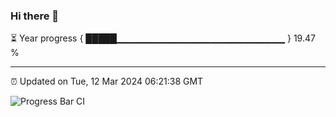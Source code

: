 ### Hi there 👋

⏳ Year progress { █████▁▁▁▁▁▁▁▁▁▁▁▁▁▁▁▁▁▁▁▁▁▁▁▁▁ } 19.47 %

---

⏰ Updated on Tue, 12 Mar 2024 06:21:38 GMT

![Progress Bar CI](https://github.com/ZhaoGui/ZhaoGui/workflows/Progress%20Bar%20CI/badge.svg)
